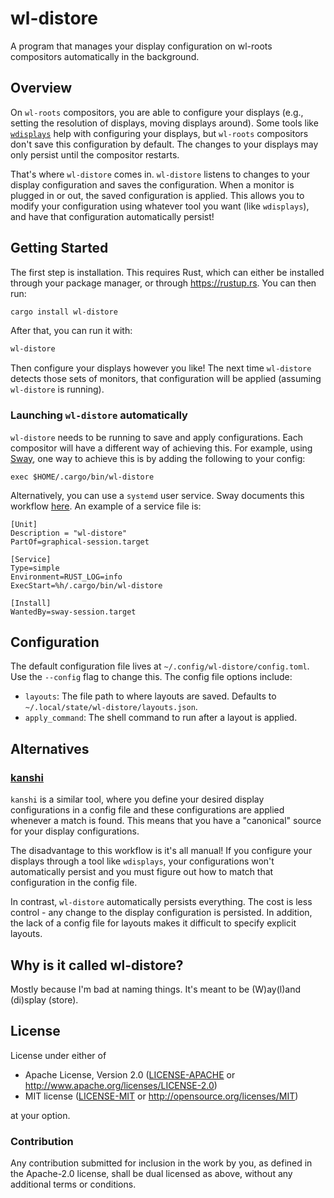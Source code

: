 # wl-distore

A program that manages your display configuration on wl-roots compositors
automatically in the background.

## Overview

On `wl-roots` compositors, you are able to configure your displays (e.g.,
setting the resolution of displays, moving displays around). Some tools like
[`wdisplays`](https://github.com/artizirk/wdisplays) help with configuring your
displays, but `wl-roots` compositors don't save this configuration by default.
The changes to your displays may only persist until the compositor restarts.

That's where `wl-distore` comes in. `wl-distore` listens to changes to your
display configuration and saves the configuration. When a monitor is plugged in
or out, the saved configuration is applied. This allows you to modify your
configuration using whatever tool you want (like `wdisplays`), and have that
configuration automatically persist!

## Getting Started

The first step is installation. This requires Rust, which can either be
installed through your package manager, or through https://rustup.rs. You can
then run:

```bash
cargo install wl-distore
```

After that, you can run it with:

```bash
wl-distore
```

Then configure your displays however you like! The next time `wl-distore`
detects those sets of monitors, that configuration will be applied (assuming
`wl-distore` is running).

### Launching `wl-distore` automatically

`wl-distore` needs to be running to save and apply configurations. Each
compositor will have a different way of achieving this. For example, using
[Sway](https://swaywm.org/), one way to achieve this is by adding the following
to your config:

```
exec $HOME/.cargo/bin/wl-distore
```

Alternatively, you can use a `systemd` user service. Sway documents this
workflow [here](https://github.com/swaywm/sway/wiki/Systemd-integration). An
example of a service file is:

```systemd
[Unit]
Description = "wl-distore"
PartOf=graphical-session.target

[Service]
Type=simple
Environment=RUST_LOG=info
ExecStart=%h/.cargo/bin/wl-distore

[Install]
WantedBy=sway-session.target
```

## Configuration

The default configuration file lives at `~/.config/wl-distore/config.toml`. Use
the `--config` flag to change this. The config file options include:

- `layouts`: The file path to where layouts are saved. Defaults to
  `~/.local/state/wl-distore/layouts.json`.
- `apply_command`: The shell command to run after a layout is applied.

## Alternatives

### [kanshi](https://sr.ht/~emersion/kanshi/)

`kanshi` is a similar tool, where you define your desired display configurations
in a config file and these configurations are applied whenever a match is found.
This means that you have a "canonical" source for your display configurations.

The disadvantage to this workflow is it's all manual! If you configure your
displays through a tool like `wdisplays`, your configurations won't
automatically persist and you must figure out how to match that configuration in
the config file.

In contrast, `wl-distore` automatically persists everything. The cost is less
control - any change to the display configuration is persisted. In addition, the
lack of a config file for layouts makes it difficult to specify explicit
layouts.

## Why is it called wl-distore?

Mostly because I'm bad at naming things. It's meant to be (W)ay(l)and (di)splay
(store).

## License

License under either of

* Apache License, Version 2.0 ([LICENSE-APACHE](LICENSE-APACHE) or <http://www.apache.org/licenses/LICENSE-2.0>)
* MIT license ([LICENSE-MIT](LICENSE-MIT) or <http://opensource.org/licenses/MIT>)

at your option.

### Contribution

Any contribution submitted for inclusion in the work by you, as defined in the
Apache-2.0 license, shall be dual licensed as above, without any additional
terms or conditions.